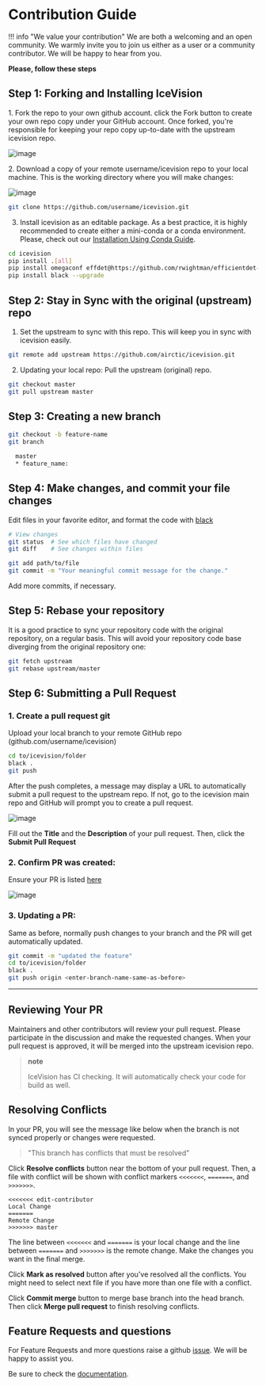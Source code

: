 # Contribution Guide

!!! info "We value your contribution"
    We are both a welcoming and an open community.
    We warmly invite you to join us either as a user or a community contributor.
    We will be happy to hear from you.


**Please, follow these steps**

## Step 1: Forking and Installing IceVision

​1. Fork the repo to your own github account. click the Fork button to
create your own repo copy under your GitHub account. Once forked, you're
responsible for keeping your repo copy up-to-date with the upstream
icevision repo.

![image](images/fork.png)

​2. Download a copy of your remote username/icevision repo to your
local machine. This is the working directory where you will make
changes:

![image](images/clone.png)

```bash
git clone https://github.com/username/icevision.git
```

3.  Install icevision as an editable package. As a best practice, it is highly recommended to create either a mini-conda or a conda environment. Please, check out our [Installation Using Conda Guide](https://airctic.com/install/#b-installation-using-conda).

```bash
cd icevision
pip install .[all]
pip install omegaconf effdet@https://github.com/rwightman/efficientdet-pytorch/archive/master.zip#egg=effdet-0.1.4
pip install black --upgrade
```


## Step 2: Stay in Sync with the original (upstream) repo

1.  Set the upstream to sync with this repo. This will keep you in sync
    with icevision easily.

```bash
git remote add upstream https://github.com/airctic/icevision.git
```

2.  Updating your local repo: Pull the upstream (original) repo.

```bash
git checkout master
git pull upstream master
```

## Step 3: Creating a new branch

```bash
git checkout -b feature-name
git branch

  master
  * feature_name:
```

## Step 4: Make changes, and commit your file changes

Edit files in your favorite editor, and format the code with
[black](https://black.readthedocs.io/en/stable/)

```bash
# View changes
git status  # See which files have changed
git diff    # See changes within files

git add path/to/file
git commit -m "Your meaningful commit message for the change."
```

Add more commits, if necessary.

## Step 5: Rebase your repository

It is a good practice to sync your repository code with the original repository, on a regular basis. This will avoid your repository code base diverging from the original repository one:

```bash
git fetch upstream
git rebase upstream/master
```


## Step 6: Submitting a Pull Request

### 1. Create a pull request git

Upload your local branch to your remote GitHub repo
(github.com/username/icevision)

```bash
cd to/icevision/folder
black .
git push
```

After the push completes, a message may display a URL to automatically
submit a pull request to the upstream repo. If not, go to the
icevision main repo and GitHub will prompt you to create a pull
request.

![image](images/pull-request.png)

Fill out the **Title** and the **Description** of your pull request. Then, click the **Submit Pull Request**
### 2. Confirm PR was created:

Ensure your PR is listed
[here](https://github.com/airctic/icevision/pulls)

![image](images/create-pull-request.png)


### 3.  Updating a PR:

Same as before, normally push changes to your branch and the PR will get
automatically updated.

```bash
git commit -m "updated the feature"
cd to/icevision/folder
black .
git push origin <enter-branch-name-same-as-before>
```

* * * * *

## Reviewing Your PR

Maintainers and other contributors will review your pull request. Please
participate in the discussion and make the requested changes. When your
pull request is approved, it will be merged into the upstream
icevision repo.

> **note**
>
> IceVision has CI checking. It will automatically check your code
> for build as well.

## Resolving Conflicts

In your PR, you will see the message like below when the branch is
not synced properly or changes were requested.

> "This branch has conflicts that must be resolved"

Click **Resolve conflicts** button near the bottom of your pull request.
Then, a file with conflict will be shown with conflict markers `<<<<<<<`,
`=======`, and `>>>>>>>`.

```
<<<<<<< edit-contributor
Local Change
=======
Remote Change
>>>>>>> master
```

The line between `<<<<<<<` and `=======` is your local change and
the line between `=======` and `>>>>>>>` is the remote change. Make the
changes you want in the final merge.

Click **Mark as resolved** button after you've resolved all the conflicts.
You might need to select next file if you have more than one file with a
conflict.

Click **Commit merge** button to merge base branch into the head branch.
Then click **Merge pull request** to finish resolving conflicts.

## Feature Requests and questions

For Feature Requests and more questions raise a github
[issue](https://github.com/airctic/icevision/issues/). We will be happy
to assist you.

Be sure to check the
[documentation](https://airctic.github.io/icevision/index.html).
